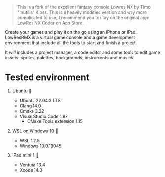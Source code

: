 > This is a fork of the excellent fantasy console Lowres NX by Timo "Inutilis" Kloss.
> This is a heavily modified version and way more complicated to use, I recommend you to stay on the original app: LowRes NX Coder on App Store.

Create your games and play it on the go using an iPhone or iPad. LowResRMX is a virtual game console and a game development environment that include all the tools to start and finish a project.

It _will_ includes a project manager, a code editor and some tools to edit game assets: sprites, palettes, backgrounds, instruments and musics.

# Tested environment

1. Ubuntu 💚

    - Ubuntu 22.04.2 LTS
    - Clang 14.0
    - Cmake 3.22
    - Visual Studio Code 1.82
        - CMake Tools extension 1.15

2. WSL on Windows 10 💚

    - WSL 1.2.5
    - Windows 10.0.19045

3. iPad mini 4 💚

    - Ventura 13.4
    - Xcode 14.3
